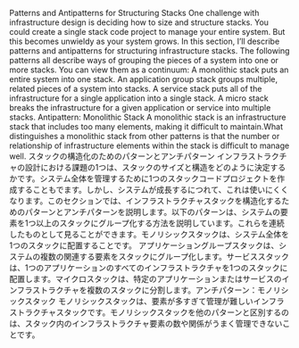 Patterns and Antipatterns for Structuring Stacks One challenge with infrastructure design is deciding how to size and structure stacks. You could create a single stack code project to manage your entire system. But this becomes unwieldy as your system grows. In this section, I’ll describe patterns and antipatterns for structuring infrastructure stacks. The following patterns all describe ways of grouping the pieces of a system into one or more stacks. You can view them as a continuum: A monolithic stack puts an entire system into one stack.
An application group stack groups multiple, related pieces of a system into stacks. A service stack puts all of the infrastructure for a single application into a single stack. A micro stack breaks the infrastructure for a given application or service into multiple stacks. Antipattern: Monolithic Stack A monolithic stack is an infrastructure stack that includes too many elements, making it difficult to maintain.What distinguishes a monolithic stack from other patterns is that the number or relationship of infrastructure elements within the stack is difficult to manage well.
スタックの構造化のためのパターンとアンチパターン インフラストラクチャの設計における課題の1つは、スタックのサイズと構造をどのように決定するかです。システム全体を管理するために1つのスタックコードプロジェクトを作成することもでます。しかし、システムが成長するにつれて、これは使いにくくなります。このセクションでは、インフラストラクチャスタックを構造化するためのパターンとアンチパターンを説明します。以下のパターンは、システムの要素を1つ以上のスタックにグループ化する方法を説明しています。これらを連続したものとして見ることができます。モノリシックスタックは、システム全体を1つのスタックに配置することです。 アプリケーショングループスタックは、システムの複数の関連する要素をスタックにグループ化します。サービススタックは、1つのアプリケーションのすべてのインフラストラクチャを1つのスタックに配置します。マイクロスタックは、特定のアプリケーションまたはサービスのインフラストラクチャを複数のスタックに分割します。アンチパターン：モノリシックスタック モノリシックスタックは、要素が多すぎて管理が難しいインフラストラクチャスタックです。モノリシックスタックを他のパターンと区別するのは、スタック内のインフラストラクチャ要素の数や関係がうまく管理できないことです。